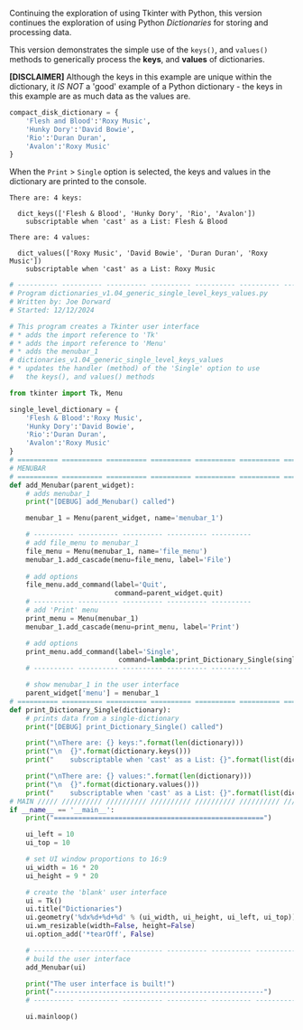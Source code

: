 Continuing the exploration of using Tkinter with Python, this version
continues the exploration of using Python *Dictionaries* for storing and
processing data.

This version demonstrates the simple use of the `keys()`, and `values()` methods
to generically process the **keys**, and **values** of dictionaries. 

**[DISCLAIMER]** Although the keys in this example are unique within the dictionary, it
*IS NOT* a 'good' example of a Python dictionary - the keys in this example
are as much data as the values are. 
```Python
compact_disk_dictionary = {
    'Flesh and Blood':'Roxy Music',
    'Hunky Dory':'David Bowie',
    'Rio':'Duran Duran',
    'Avalon':'Roxy Music'
}
```
When the `Print` > `Single` option is selected, the keys and values
in the dictionary are printed to the console.
```Console
There are: 4 keys:

  dict_keys(['Flesh & Blood', 'Hunky Dory', 'Rio', 'Avalon'])
    subscriptable when 'cast' as a List: Flesh & Blood

There are: 4 values:

  dict_values(['Roxy Music', 'David Bowie', 'Duran Duran', 'Roxy Music'])
    subscriptable when 'cast' as a List: Roxy Music
```

```Python
# ---------- ---------- ---------- ---------- ---------- ---------- ---------- ----------
# Program dictionaries_v1.04_generic_single_level_keys_values.py
# Written by: Joe Dorward
# Started: 12/12/2024

# This program creates a Tkinter user interface
# * adds the import reference to 'Tk'
# * adds the import reference to 'Menu'
# * adds the menubar_1
# dictionaries_v1.04_generic_single_level_keys_values
# * updates the handler (method) of the 'Single' option to use
#   the keys(), and values() methods

from tkinter import Tk, Menu

single_level_dictionary = {
    'Flesh & Blood':'Roxy Music',
    'Hunky Dory':'David Bowie',
    'Rio':'Duran Duran',
    'Avalon':'Roxy Music'
}
# ========== ========== ========== ========== ========== ========== ========== ==========
# MENUBAR
# ========== ========== ========== ========== ========== ========== ========== ==========
def add_Menubar(parent_widget):
    # adds menubar_1
    print("[DEBUG] add_Menubar() called")

    menubar_1 = Menu(parent_widget, name='menubar_1')

    # ---------- ---------- ---------- ---------- ---------- 
    # add file_menu to menubar_1
    file_menu = Menu(menubar_1, name='file_menu')
    menubar_1.add_cascade(menu=file_menu, label='File')
    
    # add options
    file_menu.add_command(label='Quit',
                          command=parent_widget.quit)
    # ---------- ---------- ---------- ---------- ----------
    # add 'Print' menu
    print_menu = Menu(menubar_1)
    menubar_1.add_cascade(menu=print_menu, label='Print')

    # add options
    print_menu.add_command(label='Single',
                           command=lambda:print_Dictionary_Single(single_level_dictionary))
    # ---------- ---------- ---------- ---------- ----------

    # show menubar_1 in the user interface
    parent_widget['menu'] = menubar_1
# ========== ========== ========== ========== ========== ========== ========== ==========
def print_Dictionary_Single(dictionary):
    # prints data from a single-dictionary
    print("[DEBUG] print_Dictionary_Single() called")

    print("\nThere are: {} keys:".format(len(dictionary)))    
    print("\n  {}".format(dictionary.keys()))
    print("    subscriptable when 'cast' as a List: {}".format(list(dictionary.keys())[0]))

    print("\nThere are: {} values:".format(len(dictionary)))  
    print("\n  {}".format(dictionary.values()))
    print("    subscriptable when 'cast' as a List: {}".format(list(dictionary.values())[0]))
# MAIN ///// ////////// ////////// ////////// ////////// ////////// ////////// //////////
if __name__ == '__main__':        
    print("====================================================")

    ui_left = 10
    ui_top = 10

    # set UI window proportions to 16:9
    ui_width = 16 * 20
    ui_height = 9 * 20

    # create the 'blank' user interface
    ui = Tk()
    ui.title("Dictionaries")
    ui.geometry('%dx%d+%d+%d' % (ui_width, ui_height, ui_left, ui_top))
    ui.wm_resizable(width=False, height=False)
    ui.option_add('*tearOff', False)

    # ---------- ---------- ---------- ---------- ---------- ---------- ---------- ----------
    # build the user interface
    add_Menubar(ui)

    print("The user interface is built!")
    print("----------------------------------------------------")
    # ---------- ---------- ---------- ---------- ---------- ---------- ---------- ----------

    ui.mainloop()
```
